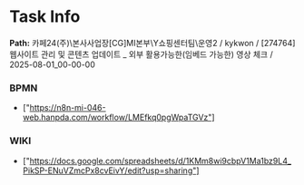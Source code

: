 # Task Info

**Path:** 카페24(주)\본사사업장\[CG]MI본부\Y쇼핑센터팀\운영2 / kykwon / [274764] 웹사이트 관리 및 콘텐츠 업데이트 _ 외부 활용가능한(임베드 가능한) 영상 체크 / 2025-08-01_00-00-00

### BPMN
- ["https://n8n-mi-046-web.hanpda.com/workflow/LMEfkq0pgWpaTGVz"]

### WIKI
- ["https://docs.google.com/spreadsheets/d/1KMm8wi9cbpV1Ma1bz9L4_PikSP-ENuVZmcPx8cvEivY/edit?usp=sharing"]

